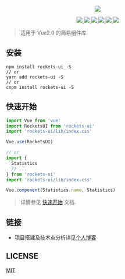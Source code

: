 <p align="center">
  <img src="https://ovyvo.github.io/rocket-ui/rocket.png">
</p>

<p align="center">
  <a href="https://www.npmjs.com/package/rockets-ui">
    <img src="https://img.shields.io/npm/v/rockets-ui.svg">
  </a>
  <a href="https://npmcharts.com/compare/yan-utils?minimal=true">
    <img src="http://img.shields.io/npm/dm/yan-utils.svg">
  </a>
  <a href="http://img.badgesize.io/https://unpkg.com/rockets-ui?compression=gzip&label=gzip%20size:%20JS">
    <img src="http://img.badgesize.io/https://unpkg.com/rockets-ui?compression=gzip&label=gzip%20size:%20JS">
  </a>
  <a href="http://img.badgesize.io/https://unpkg.com/rockets-ui/lib/index.css?compression=gzip&label=gzip%20size:%20CSS">
    <img src="http://img.badgesize.io/https://unpkg.com/rockets-ui/lib/index.css?compression=gzip&label=gzip%20size:%20CSS">
  </a>
  <a href="LICENSE">
    <img src="https://img.shields.io/badge/License-MIT-yellow.svg">
  </a>
  <a href="COMMITIZEN">
    <img src="https://img.shields.io/badge/commitizen-friendly-brightgreen.svg">
  </a>
</p>

> 适用于 Vue2.0 的简易组件库

## 安装

```shell
npm install rockets-ui -S
// or
yarn add rockets-ui -S
// or
cnpm install rockets-ui -S
```

## 快速开始

```javascript
import Vue from 'vue'
import RocketsUI from 'rockets-ui'
import 'rockets-ui/lib/index.css'

Vue.use(RocketsUI)

// or
import {
  Statistics
  // ...
} from 'rockets-ui'
import 'rockets-ui/lib/index.css'

Vue.component(Statistics.name, Statistics)
```

> 详情参见 [快速开始](https://ovyvo.github.io/rocket-ui/guide/install.html) 文档.

## 链接

- 项目搭建及技术点分析详见[个人博客](https://ovyvo.github.io/yanblog.github.io/)

## LICENSE

[MIT](LICENSE)
